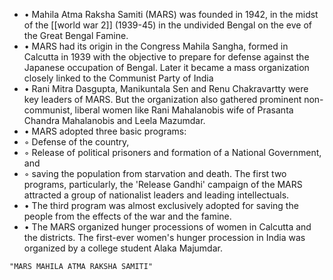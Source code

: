 - • Mahila Atma Raksha Samiti (MARS)  was founded in 1942, in the midst of the [[world war 2]] (1939-45) in the undivided Bengal on the eve of the Great Bengal Famine. 
 - • MARS had its origin in the Congress Mahila Sangha, formed in Calcutta in 1939 with the objective to prepare for defense against the Japanese occupation of Bengal. Later it became a mass organization closely linked to the Communist Party of India
 - • Rani Mitra Dasgupta, Manikuntala Sen and Renu Chakravartty were key leaders of MARS. But the organization also gathered prominent non-communist, liberal women like Rani Mahalanobis wife of Prasanta Chandra Mahalanobis and Leela Mazumdar.
 - • MARS adopted three basic programs: 
 - ◦ Defense of the country,
 - ◦ Release of political prisoners and formation of a National Government, and
 - ◦ saving the population from starvation and death. The first two programs, particularly, the 'Release Gandhi' campaign of the MARS attracted a group of nationalist leaders and leading intellectuals.
 - • The third program was almost exclusively adopted for saving the people from the effects of the war and the famine. 
 - • The MARS organized hunger processions of women in Calcutta and the districts. The first-ever women's hunger procession in India was organized by a college student Alaka Majumdar.

```query 2021-10-17 17:18
"MARS MAHILA ATMA RAKSHA SAMITI"
```